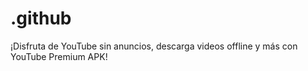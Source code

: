 # .github
¡Disfruta de YouTube sin anuncios, descarga videos offline y más con YouTube Premium APK!
